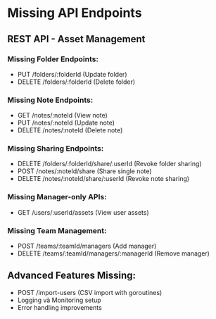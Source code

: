 # Missing API Endpoints

## REST API - Asset Management

### Missing Folder Endpoints:
- PUT /folders/:folderId (Update folder)
- DELETE /folders/:folderId (Delete folder)

### Missing Note Endpoints:
- GET /notes/:noteId (View note)
- PUT /notes/:noteId (Update note)  
- DELETE /notes/:noteId (Delete note)

### Missing Sharing Endpoints:
- DELETE /folders/:folderId/share/:userId (Revoke folder sharing)
- POST /notes/:noteId/share (Share single note)
- DELETE /notes/:noteId/share/:userId (Revoke note sharing)

### Missing Manager-only APIs:
- GET /users/:userId/assets (View user assets)

### Missing Team Management:
- POST /teams/:teamId/managers (Add manager)
- DELETE /teams/:teamId/managers/:managerId (Remove manager)

## Advanced Features Missing:
- POST /import-users (CSV import with goroutines)
- Logging và Monitoring setup
- Error handling improvements
